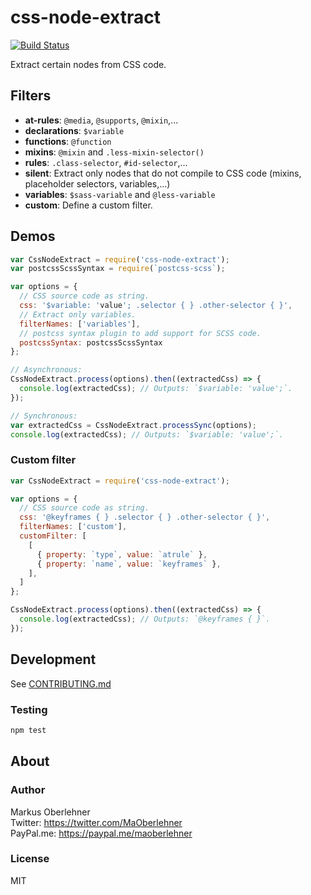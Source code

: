 # css-node-extract
[![Build Status](https://travis-ci.org/maoberlehner/css-node-extract.svg?branch=master)](https://travis-ci.org/maoberlehner/css-node-extract)

Extract certain nodes from CSS code.

## Filters
- **at-rules**: `@media`, `@supports`, `@mixin`,...
- **declarations**: `$variable`
- **functions**: `@function`
- **mixins**: `@mixin` and `.less-mixin-selector()`
- **rules**: `.class-selector`, `#id-selector`,...
- **silent**: Extract only nodes that do not compile to CSS code (mixins, placeholder selectors, variables,...)
- **variables**: `$sass-variable` and `@less-variable`
- **custom**: Define a custom filter.

## Demos
```js
var CssNodeExtract = require('css-node-extract');
var postcssScssSyntax = require(`postcss-scss`);

var options = {
  // CSS source code as string.
  css: '$variable: 'value'; .selector { } .other-selector { }',
  // Extract only variables.
  filterNames: ['variables'],
  // postcss syntax plugin to add support for SCSS code.
  postcssSyntax: postcssScssSyntax
};

// Asynchronous:
CssNodeExtract.process(options).then((extractedCss) => {
  console.log(extractedCss); // Outputs: `$variable: 'value';`.
});

// Synchronous:
var extractedCss = CssNodeExtract.processSync(options);
console.log(extractedCss); // Outputs: `$variable: 'value';`.
```

### Custom filter
```js
var CssNodeExtract = require('css-node-extract');

var options = {
  // CSS source code as string.
  css: '@keyframes { } .selector { } .other-selector { }',
  filterNames: ['custom'],
  customFilter: [
    [
      { property: `type`, value: `atrule` },
      { property: `name`, value: `keyframes` },
    ],
  ]
};

CssNodeExtract.process(options).then((extractedCss) => {
  console.log(extractedCss); // Outputs: `@keyframes { }`.
});
```

## Development
See [CONTRIBUTING.md](https://github.com/maoberlehner/css-node-extract/blob/master/CONTRIBUTING.md)

### Testing
```bash
npm test
```

## About
### Author
Markus Oberlehner  
Twitter: https://twitter.com/MaOberlehner  
PayPal.me: https://paypal.me/maoberlehner

### License
MIT
